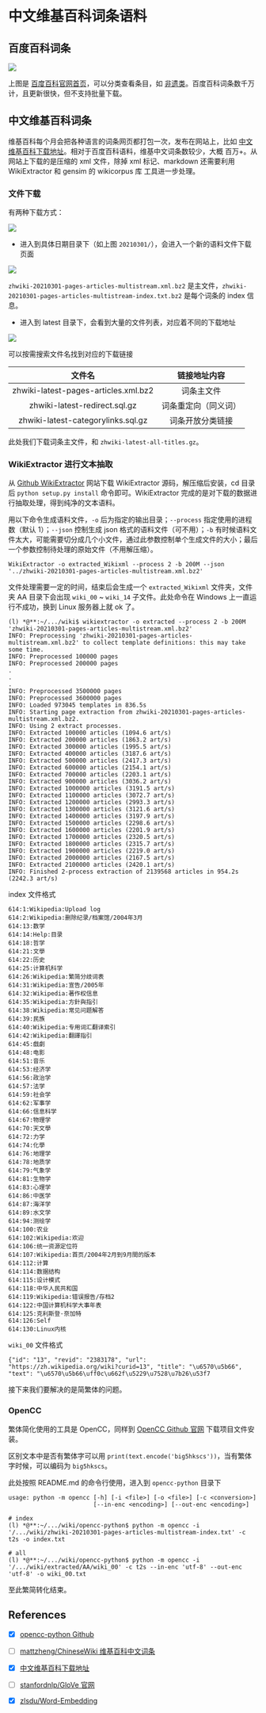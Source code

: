 # 中文维基百科词条语料

## 百度百科词条

![](picture/baidubaike.PNG)

上图是 [百度百科官网首页](https://baike.baidu.com/)，可以分类查看条目，如 [非遗类](https://baike.baidu.com/feiyi)。百度百科词条数千万计，且更新很快，但不支持批量下载。

## 中文维基百科词条

维基百科每个月会把各种语言的词条网页都打包一次，发布在网站上，比如 [中文维基百科下载地址](https://dumps.wikimedia.org/zhwiki/)。相对于百度百科语料，维基中文词条数较少，大概 百万+。从网站上下载的是压缩的 xml 文件，除掉 xml 标记、markdown 还需要利用 WikiExtractor 和 gensim 的 wikicorpus 库 工具进一步处理。

### 文件下载

有两种下载方式：

![](picture/zhwikiList.PNG)

* 进入到具体日期目录下（如上图 `20210301/`），会进入一个新的语料文件下载页面

![](picture/20210301.PNG)

`zhwiki-20210301-pages-articles-multistream.xml.bz2` 是主文件，`zhwiki-20210301-pages-articles-multistream-index.txt.bz2` 是每个词条的 index 信息。

* 进入到 latest 目录下，会看到大量的文件列表，对应着不同的下载地址

![](picture/latest.PNG)

可以按需搜索文件名找到对应的下载链接

|         文件名        |     链接地址内容     |
|:--------------------:|:--------------------:|
|zhwiki-latest-pages-articles.xml.bz2   |词条主文件 |
|zhwiki-latest-redirect.sql.gz  |词条重定向（同义词）|
|zhwiki-latest-categorylinks.sql.gz |词条开放分类链接|

此处我们下载词条主文件，和 `zhwiki-latest-all-titles.gz`。

### WikiExtractor 进行文本抽取

从 [Github WikiExtractor](https://github.com/attardi/wikiextractor) 网站下载 WikiExtractor 源码，解压缩后安装，cd 目录后 `python setup.py install` 命令即可。WikiExtractor 完成的是对下载的数据进行抽取处理，得到纯净的文本语料。

用以下命令生成语料文件，`-o` 后为指定的输出目录；`--process` 指定使用的进程数（默认 1）；`--json` 控制生成 json 格式的语料文件（可不用）；`-b` 有时候语料文件太大，可能需要切分成几个小文件，通过此参数控制单个生成文件的大小；最后一个参数控制待处理的原始文件（不用解压缩）。

```
WikiExtractor -o extracted_Wikixml --process 2 -b 200M --json '../zhwiki-20210301-pages-articles-multistream.xml.bz2'
```

文件处理需要一定的时间，结束后会生成一个 `extracted_Wikixml` 文件夹，文件夹 AA 目录下会出现 `wiki_00` ~ `wiki_14` 子文件。此处命令在 Windows 上一直运行不成功，换到 Linux 服务器上就 ok 了。

```
(l) *@**:~/.../wiki$ wikiextractor -o extracted --process 2 -b 200M 'zhwiki-20210301-pages-articles-multistream.xml.bz2'
INFO: Preprocessing 'zhwiki-20210301-pages-articles-multistream.xml.bz2' to collect template definitions: this may take some time.
INFO: Preprocessed 100000 pages
INFO: Preprocessed 200000 pages
.
.
.
INFO: Preprocessed 3500000 pages
INFO: Preprocessed 3600000 pages
INFO: Loaded 973045 templates in 836.5s
INFO: Starting page extraction from zhwiki-20210301-pages-articles-multistream.xml.bz2.
INFO: Using 2 extract processes.
INFO: Extracted 100000 articles (1094.6 art/s)
INFO: Extracted 200000 articles (1863.2 art/s)
INFO: Extracted 300000 articles (1995.5 art/s)
INFO: Extracted 400000 articles (3187.6 art/s)
INFO: Extracted 500000 articles (2417.3 art/s)
INFO: Extracted 600000 articles (2154.1 art/s)
INFO: Extracted 700000 articles (2203.1 art/s)
INFO: Extracted 900000 articles (3036.2 art/s)
INFO: Extracted 1000000 articles (3191.5 art/s)
INFO: Extracted 1100000 articles (3072.7 art/s)
INFO: Extracted 1200000 articles (2993.3 art/s)
INFO: Extracted 1300000 articles (3121.6 art/s)
INFO: Extracted 1400000 articles (3197.9 art/s)
INFO: Extracted 1500000 articles (2298.6 art/s)
INFO: Extracted 1600000 articles (2201.9 art/s)
INFO: Extracted 1700000 articles (2320.5 art/s)
INFO: Extracted 1800000 articles (2315.7 art/s)
INFO: Extracted 1900000 articles (2219.0 art/s)
INFO: Extracted 2000000 articles (2167.5 art/s)
INFO: Extracted 2100000 articles (2420.1 art/s)
INFO: Finished 2-process extraction of 2139568 articles in 954.2s (2242.3 art/s)
```

index 文件格式

```
614:1:Wikipedia:Upload log
614:2:Wikipedia:删除纪录/档案馆/2004年3月
614:13:数学
614:14:Help:目录
614:18:哲学
614:21:文學
614:22:历史
614:25:计算机科学
614:26:Wikipedia:繁简分歧词表
614:31:Wikipedia:宣告/2005年
614:32:Wikipedia:著作权信息
614:35:Wikipedia:方針與指引
614:38:Wikipedia:常见问题解答
614:39:民族
614:40:Wikipedia:专用词汇翻译索引
614:42:Wikipedia:翻譯指引
614:45:戲劇
614:48:电影
614:51:音乐
614:53:经济学
614:56:政治学
614:57:法学
614:59:社会学
614:62:军事学
614:66:信息科学
614:67:物理学
614:70:天文學
614:72:力学
614:74:化學
614:76:地理学
614:78:地质学
614:79:气象学
614:81:生物学
614:83:心理学
614:86:中医学
614:87:海洋学
614:89:水文学
614:94:测绘学
614:100:农业
614:102:Wikipedia:欢迎
614:106:统一资源定位符
614:107:Wikipedia:首页/2004年2月到9月間的版本
614:112:计算
614:114:数据结构
614:115:设计模式
614:118:中华人民共和国
614:119:Wikipedia:错误报告/存档2
614:122:中国计算机科学大事年表
614:125:克利斯登·奈加特
614:126:Self
614:130:Linux内核
```

`wiki_00` 文件格式

```
{"id": "13", "revid": "2383178", "url": "https://zh.wikipedia.org/wiki?curid=13", "title": "\u6570\u5b66", "text": "\u6570\u5b66\uff0c\u662f\u5229\u7528\u7b26\u53f7
```

接下来我们要解决的是简繁体的问题。

### OpenCC

繁体简化使用的工具是 OpenCC，同样到 [OpenCC Github 官网](https://github.com/yichen0831/opencc-python) 下载项目文件安装。

区别文本中是否有繁体字可以用 `print(text.encode('big5hkscs'))`，当有繁体字时候，可以编码为 `big5hkscs`。

此处按照 README.md 的命令行使用，进入到 `opencc-python` 目录下

```
usage: python -m opencc [-h] [-i <file>] [-o <file>] [-c <conversion>]
                        [--in-enc <encoding>] [--out-enc <encoding>]

# index
(l) *@**:~/.../wiki/opencc-python$ python -m opencc -i '/.../wiki/zhwiki-20210301-pages-articles-multistream-index.txt' -c t2s -o index.txt

# all
(l) *@**:~/.../wiki/opencc-python$ python -m opencc -i '/.../wiki/extracted/AA/wiki_00' -c t2s --in-enc 'utf-8' --out-enc 'utf-8' -o wiki_00.txt
```

至此繁简转化结束。

## References

- [x] [opencc-python Github](https://github.com/yichen0831/opencc-python)
- [ ] [mattzheng/ChineseWiki 维基百科中文词条](https://github.com/mattzheng/ChineseWiki/blob/master/README.md)
- [x] [中文维基百科下载地址](https://dumps.wikimedia.org/zhwiki/)
- [ ] [stanfordnlp/GloVe 官网](https://github.com/stanfordnlp/GloVe)
- [x] [zlsdu/Word-Embedding](https://github.com/zlsdu/Word-Embedding)

